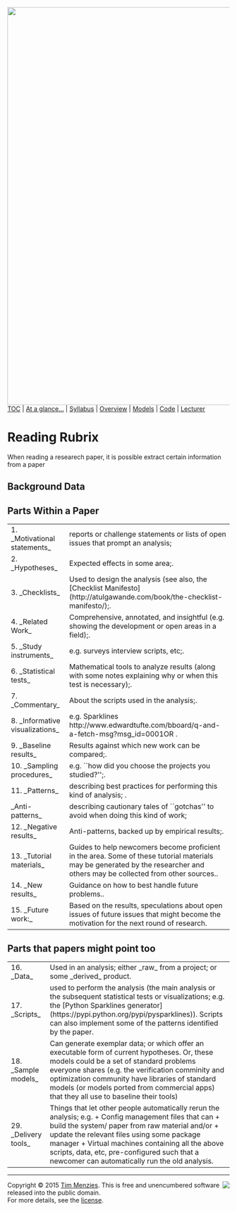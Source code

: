 [<img width=900 src="https://raw.githubusercontent.com/txt/mase/master/img/banner1.png">](https://github.com/txt/mase/blob/master/README.md)   
[TOC](https://github.com/txt/mase/blob/master/TOC.md) |
[At a glance...](https://github.com/txt/mase/blob/master/OVERVIEW.md) |
[Syllabus](https://github.com/txt/mase/blob/master/SYLLABUS.md) |
[Overview](https://github.com/txt/mase/blob/master/ABOUT.md) |
[Models](https://github.com/txt/mase/blob/master/MODELS.md) |
[Code](https://github.com/txt/mase/tree/master/src) |
[Lecturer](http://menzies.us) 


# Reading Rubrix

When reading a researech paper, it is possible extract certain information from a paper

## Background Data


## Parts Within a Paper

<table>
<tr><td>
1. _Motivational statements_   </td><td>reports or challenge statements or lists of open issues that prompt an analysis;</td></tr>
<tr><td>2. _Hypotheses_ </td><td>Expected effects in some area;.</td></tr>
<tr><td>3. _Checklists_ </td><td>Used to design the analysis (see also, the [Checklist Manifesto](http://atulgawande.com/book/the-checklist-manifesto/);.</td></tr>
<tr><td>4. _Related Work_ </td><td> Comprehensive, annotated, and insightful (e.g. showing the development or open areas in a field);.</td></tr>
<tr><td>5. _Study instruments_ </td><td>e.g. surveys interview scripts, etc;.</td></tr>
<tr><td>6. _Statistical tests_ </td><td> Mathematical tools  to analyze results (along with some notes explaining why or when this test is necessary);.</td></tr>
<tr><td>7. _Commentary_  </td><td> About the  scripts used in the analysis;.</td></tr>
<tr><td>8. _Informative visualizations_  </td><td> e.g. Sparklines http://www.edwardtufte.com/bboard/q-and-a-fetch-msg?msg_id=0001OR .</td></tr>
<tr><td>9. _Baseline results_  </td><td> Results against which new work can be compared;.</td></tr>
<tr><td>10. _Sampling procedures_ </td><td> e.g. ``how did you choose the projects you studied?'';.</td></tr>
<tr><td>11. _Patterns_</td><td> describing  best practices for performing this kind of analysis; .</td></tr>
<tr><td>_Anti-patterns_  </td><td>  describing cautionary tales of ``gotchas'' to avoid when doing this kind of work;
<tr><td>12. _Negative results_  </td><td> Anti-patterns, backed up by empirical results;.</td></tr>
<tr><td>13. _Tutorial materials_  </td><td> Guides to help  newcomers become proficient in the area. Some of these tutorial materials  may be generated by the researcher and others may be collected from other sources..</td></tr>
<tr><td>14. _New results_   </td><td> Guidance on how to best handle future problems..</td></tr>
<tr><td>15. _Future work:_   </td><td> Based on the  results,  speculations about open issues of future issues that might become the  motivation  for the next round of research.
</td></tr></table>

## Parts that papers might point too

<table>
<tr><td>
16.  _Data_  </td><td> Used in an analysis; either  _raw_ from a project;
or some _derived_ product.</td></tr>

<tr><td>
17. _Scripts_   </td><td> used to perform the analysis (the main analysis or the subsequent statistical tests or visualizations; e.g.    the  [Python Sparklines generator](https://pypi.python.org/pypi/pysparklines)). Scripts can also implement some of the patterns
  identified by the paper.</td></tr>
  <tr><td>18. _Sample  models_ </td><td>Can generate exemplar data;  or which offer an executable form of current hypotheses. Or, these models could be a set of standard problems everyone shares
  (e.g. the verification comminity and optimization community have
libraries of standard models (or models ported from commercial apps) that they all use to baseline their 
tools)</td></tr>
<tr><td>29. _Delivery tools_ </td><td> Things that let other people automatically rerun the analysis; e.g.
    + Config management files that can
       + build the system/ paper from raw material and/or
       + update the relevant files using some package manager
       +  Virtual machines containing all the above scripts, data, etc, pre-configured such that a newcomer can automatically run the old analysis. </td></tr>
	   </table>
 


_________

<img align=right src="https://raw.githubusercontent.com/txt/mase/master/img/pd-icon.png">Copyright © 2015 [Tim Menzies](http://menzies.us).
This is free and unencumbered software released into the public domain.   
For more details, see the [license](https://github.com/txt/mase/blob/master/LICENSE).

